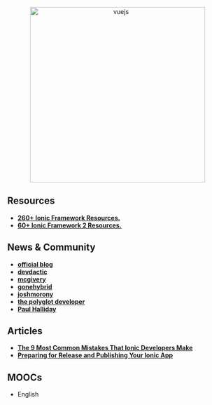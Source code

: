 <link href="https://maxcdn.bootstrapcdn.com/font-awesome/4.7.0/css/font-awesome.min.css" rel="stylesheet" integrity="sha384-wvfXpqpZZVQGK6TAh5PVlGOfQNHSoD2xbE+QkPxCAFlNEevoEH3Sl0sibVcOQVnN" crossorigin="anonymous">

<p align="center">
  <img width="400" src="http://ecodile.com/wp-content/uploads/2015/10/ionic.png"  alt="vuejs">
</p>


## Resources
+ **[260+ Ionic Framework Resources.](http://mcgivery.com/100-ionic-framework-resources/)**
+ **[60+ Ionic Framework 2 Resources.](http://mcgivery.com/15-ionic-framework-2-resources/)**


## News & Community
+ **[official blog](http://blog.ionic.io/)**
+ **[devdactic](https://devdactic.com/devblog/)**
+ **[mcgivery](http://mcgivery.com/)**
+ **[gonehybrid](https://www.gonehybrid.com/)**
+ **[joshmorony](https://www.joshmorony.com/)**
+ **[the polyglot developer](https://www.thepolyglotdeveloper.com/)**
+ **[Paul Halliday <i class="fa fa-youtube-play" aria-hidden="true"></i>](https://www.youtube.com/channel/UCYJ9O6X1oFt7YGXpfRwrcWg)**


## Articles
+ **[The 9 Most Common Mistakes That Ionic Developers Make](https://www.toptal.com/ionic/most-common-ionic-development-mistakes)**
+ **[Preparing for Release and Publishing Your Ionic App](https://github.com/hughred22/YouTube-Video-Listing-Ionic-Mobile-App/wiki/Preparing-for-Release-and-Publishing-Your-Ionic-App)**


## MOOCs
- English
